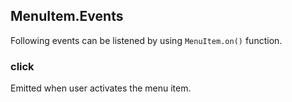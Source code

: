 ## MenuItem.Events

Following events can be listened by using `MenuItem.on()` function.

### click

Emitted when user activates the menu item.